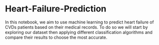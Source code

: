 # Heart-Failure-Prediction
In this notebook, we aim to use machine learning to predict heart failure of CVDs patients based on their medical records. To do so we will start by exploring our dataset then applying different classification algorithms and compare their results to choose the most accurate.
